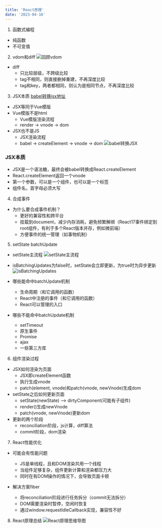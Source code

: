 ```yaml
---
title: 'React原理'
date: '2023-04-16'
---
```

1. 函数式编程
  - 纯函数
  - 不可变值
2. vdom和diff
![回顾vdom](/images/回顾vdom.png)

  - diff
    - 只比较层级，不跨级比较
    - tag不相同，则直接删掉重建，不再深度比较
    - tag和key，两者都相同，则认为是相同节点，不再深度比较
3. JSX本质
[babel转换jsx地址](https://www.babeljs.cn/repl#?browsers=defaults%2C%20not%20ie%2011%2C%20not%20ie_mob%2011&build=&builtIns=false&corejs=3.21&spec=false&loose=false&code_lz=PTAEGMHsDsGcBdQEMAOLQF5QB4AmBLANwD4AoEUSqnASWhQFdFYGAjAW33gBUuAbAKYYA3jADKbTj34CAvqGBkK1StmAESpLVDiI--BAFFB7TDgZ8ylYfAAWBgHQIk8AQ_0IH7VAAofXAXYAGlB8aFwBAA8ASkxiHH1QAGsBAE8RAPYHfFxZYngZAC5hTIcC-EFZNX1iaNlSNQtiIA&debug=false&forceAllTransforms=false&modules=false&shippedProposals=false&circleciRepo=&evaluate=false&fileSize=false&timeTravel=false&sourceType=module&lineWrap=true&presets=env%2Creact%2Cstage-2&prettier=false&targets=&version=7.21.4&externalPlugins=&assumptions=%7B%7D)
  - JSX等同于Vue模版
  - Vue模版不是html
    - Vue模版渲染流程
    - render -> vnode -> dom
  - JSX也不是JS
    - JSX渲染流程
    - babel -> createElement -> vnode -> dom
![babel转换JSX](/images/babel转换JSX.png)

### JSX本质
  - JSX是一个语法糖，最终会被babel转换成React.createElement
  - React.createElement返回一个vnode
  - 第一个参数，可以是一个组件，也可以是一个标签
  - 组件名，首字母必须大写
4. 合成事件
  - 为什么要合成事件机制？
    - 更好的兼容性和跨平台
    - 挂载到document，减少内存消耗，避免频繁解绑（React17事件绑定到root组件，有利于多个React版本并存，例如微前端）
    - 方便事件的统一管理（如事物机制）
5. setState batchUpdate
  - setState主流程
  ![setState主流程](/images/setState主流程.png)

  - isBatchingUpdates为false时，setState会立即更新，为true时为异步更新
  ![isBatchingUpdates](/images/isBatchingUpdates.png)

  - 哪些能命中batchUpdate机制
    - 生命周期（和它调用的函数）
    - React中注册的事件（和它调用的函数）
    - React可以管理的入口
  - 哪些不能命中batchUpdate机制
    - setTimeout
    - 原生事件
    - Promise
    - ajax
    - 一些第三方库
6. 组件渲染过程
  - JSX如何渲染为页面
    - JSX即createElement函数
    - 执行生成vnode
    - patch(element, vnode)和patch(vnode, newVnode)生成dom
  - setState之后如何更新页面
    - setState(newState) --> dirtyComponent(可能有子组件)
    - render()生成newVnode
    - patch(vnode, newVnode)更新dom
  - 更新的两个阶段
    - reconciliation阶段，js计算，diff算法
    - commit阶段，dom渲染
7. React性能优化
  - 可能会有性能问题
    - JS是单线程，且和DOM渲染共用一个线程
    - 当组件足够复杂，组件更新计算和渲染都压力大
    - 同时在有DOM操作的情况下，会导致页面卡顿

  - 解决方案fiber
    - 将reconciliation阶段进行任务拆分（commit无法拆分）
    - DOM需要渲染时暂停，空闲时恢复
    - 通过window.requestIdleCallback实现，兼容性不好

8. React原理总结
![React原理思维导图](/images/React原理思维导图.png)